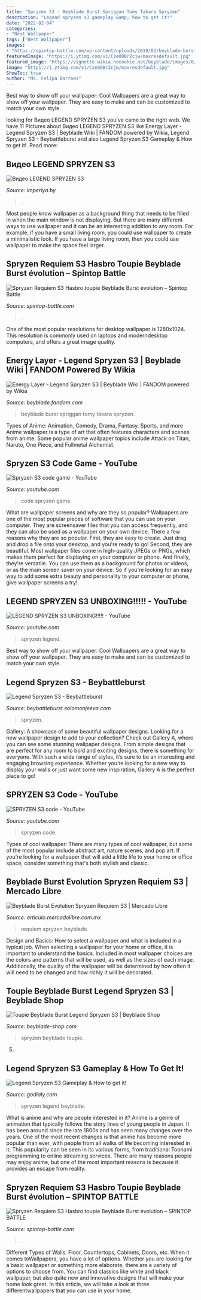 ```yaml
---
title: "Spryzen S3 - Beyblade Burst Spriggan Tomy Takara Spryzen"
description: "Legend spryzen s3 gameplay &amp; how to get it!"
date: "2022-02-04"
categories:
- "Best Wallpaper"
tags: ["Best Wallpaper"]
images:
- "https://spintop-battle.com/wp-content/uploads/2019/02/beyblade-burst-evolution-spryzen-requiem-s3-photo-combo-rouge-or-hasbro-pas-cher-768x576.jpg"
featuredImage: "https://i.ytimg.com/vi/CzeO0BrZcjw/maxresdefault.jpg"
featured_image: "https://vignette.wikia.nocookie.net/beyblade/images/0/0a/LayerLegendSpriggan.png/revision/latest?cb=20170615163205"
image: "https://i.ytimg.com/vi/CzeO0BrZcjw/maxresdefault.jpg"
ShowToc: true
author: "Ms. Felipa Barrows"
---
```



Best way to show off your wallpaper:
Cool Wallpapers are a great way to show off your wallpaper. They are easy to make and can be customized to match your own style.

	

		
looking for Видео LEGEND SPRYZEN S3 you've came to the right web. We have 11 Pictures about Видео LEGEND SPRYZEN S3 like Energy Layer - Legend Spryzen S3 | Beyblade Wiki | FANDOM powered by Wikia, Legend Spryzen S3 - Beybattleburst and also Legend Spryzen S3 Gameplay &amp; How to get it!. Read more:
		
    
## Видео LEGEND SPRYZEN S3

<img loading=lazy src="https://i.ytimg.com/vi/50mq4IAiznM/hqdefault.jpg" onerror="this.onerror=null;this.src='https://tse4.mm.bing.net/th?id=OIP.03g8owDSfcyXs_UcY4hEagHaFj&amp;pid=15.1';" alt="Видео LEGEND SPRYZEN S3">

_Source: imperiya.by_

>. 

	

Most people know wallpaper as a background thing that needs to be filled in when the main window is not displaying. But there are many different ways to use wallpaper and it can be an interesting addition to any room. For example, if you have a small living room, you could use wallpaper to create a minimalistic look. If you have a large living room, then you could use wallpaper to make the space feel larger.

    
## Spryzen Requiem S3 Hasbro Toupie Beyblade Burst évolution – Spintop Battle

<img loading=lazy src="https://spintop-battle.com/wp-content/uploads/2019/02/beyblade-burst-evolution-spryzen-requiem-s3-hasbro-pas-cher-boite-e1550930593221-600x800.jpg" onerror="this.onerror=null;this.src='https://tse4.mm.bing.net/th?id=OIP.3Q_4LmnlR9dFoAFA2TvbSAHaJ4&amp;pid=15.1';" alt="Spryzen Requiem S3 Hasbro toupie Beyblade Burst évolution – Spintop Battle">

_Source: spintop-battle.com_

>. 

	

One of the most popular resolutions for desktop wallpaper is 1280x1024. This resolution is commonly used on laptops and moderndesktop computers, and offers a great image quality.

    
## Energy Layer - Legend Spryzen S3 | Beyblade Wiki | FANDOM Powered By Wikia

<img loading=lazy src="https://vignette.wikia.nocookie.net/beyblade/images/0/0a/LayerLegendSpriggan.png/revision/latest?cb=20170615163205" onerror="this.onerror=null;this.src='https://tse2.mm.bing.net/th?id=OIP.FV_NfnUbmNfkmd0wcz1ECQHaHE&amp;pid=15.1';" alt="Energy Layer - Legend Spryzen S3 | Beyblade Wiki | FANDOM powered by Wikia">

_Source: beyblade.fandom.com_

>beyblade burst spriggan tomy takara spryzen. 

	

Types of Anime: Animation, Comedy, Drama, Fantasy, Sports, and more
Anime wallpaper is a type of art that often features characters and scenes from anime. Some popular anime wallpaper topics include Attack on Titan, Naruto, One Piece, and Fullmetal Alchemist.

    
## Spryzen S3 Code Game - YouTube

<img loading=lazy src="https://i.ytimg.com/vi/RIlDDcn9IT4/maxresdefault.jpg" onerror="this.onerror=null;this.src='https://tse2.mm.bing.net/th?id=OIP._ED59j5bueYOIVKBoWvCvgHaEK&amp;pid=15.1';" alt="Spryzen S3 code game - YouTube">

_Source: youtube.com_

>code spryzen game. 

	

What are wallpaper screens and why are they so popular?
Wallpapers are one of the most popular pieces of software that you can use on your computer. They are screensaver files that you can access frequently, and they can also be used as a wallpaper on your own device. There a few reasons why they are so popular. First, they are easy to create. Just drag and drop a file onto your desktop, and you're ready to go! Second, they are beautiful. Most wallpaper files come in high-quality JPEGs or PNGs, which makes them perfect for displaying on your computer or phone. And finally, they're versatile. You can use them as a background for photos or videos, or as the main screen saver on your device. So if you're looking for an easy way to add some extra beauty and personality to your computer or phone, give wallpaper screens a try!

    
## LEGEND SPRYZEN S3 UNBOXING!!!!! - YouTube

<img loading=lazy src="https://i.ytimg.com/vi/CzeO0BrZcjw/maxresdefault.jpg" onerror="this.onerror=null;this.src='https://tse3.mm.bing.net/th?id=OIP.Bhq68qD0gTHcVRmA6am0MgHaEK&amp;pid=15.1';" alt="LEGEND SPRYZEN S3 UNBOXING!!!!! - YouTube">

_Source: youtube.com_

>spryzen legend. 

	

Best way to show off your wallpaper:
Cool Wallpapers are a great way to show off your wallpaper. They are easy to make and can be customized to match your own style.

    
## Legend Spryzen S3 - Beybattleburst

<img loading=lazy src="http://beybattleburst.solomonjeeva.com/wp-content/uploads/2020/11/S3-2-main2-1.png" onerror="this.onerror=null;this.src='https://tse4.mm.bing.net/th?id=OIP.bozKTj8J8BNHRqt7MU1kdQHaHa&amp;pid=15.1';" alt="Legend Spryzen S3 - Beybattleburst">

_Source: beybattleburst.solomonjeeva.com_

>spryzen. 

	

Gallery: A showcase of some beautiful wallpaper designs.
Looking for a new wallpaper design to add to your collection? Check out Gallery A, where you can see some stunning wallpaper designs. From simple designs that are perfect for any room to bold and exciting designs, there is something for everyone. With such a wide range of styles, it’s sure to be an interesting and engaging browsing experience. Whether you’re looking for a new way to display your walls or just want some new inspiration, Gallery A is the perfect place to go!





	
	
    
## SPRYZEN S3 Code - YouTube

<img loading=lazy src="https://i.ytimg.com/vi/PRkacZfOpio/maxresdefault.jpg" onerror="this.onerror=null;this.src='https://tse3.mm.bing.net/th?id=OIP.6mzQqHTkqZSVxHYVdjdPSwHaEK&amp;pid=15.1';" alt="SPRYZEN S3 code - YouTube">

_Source: youtube.com_

>spryzen code. 

	

Types of cool wallpaper:
There are many types of cool wallpaper, but some of the most popular include abstract art, nature scenes, and pop art. If you're looking for a wallpaper that will add a little life to your home or office space, consider something that's both stylish and classic.

    
## Beyblade Burst Evolution Spryzen Requiem S3 | Mercado Libre

<img loading=lazy src="https://http2.mlstatic.com/D_NQ_NP_908635-MLM31464865971_072019-F.jpg" onerror="this.onerror=null;this.src='https://tse1.mm.bing.net/th?id=OIP.9mNK6de8UW76o8PURncNsgHaKC&amp;pid=15.1';" alt="Beyblade Burst Evolution Spryzen Requiem S3 | Mercado Libre">

_Source: articulo.mercadolibre.com.mx_

>requiem spryzen beyblade. 

	

Design and Basics: How to select a wallpaper and what is included in a typical job.
When selecting a wallpaper for your home or office, it is important to understand the basics. Included in most wallpaper choices are the colors and patterns that will be used, as well as the sizes of each image. Additionally, the quality of the wallpaper will be determined by how often it will need to be changed and how richly it will be decorated.

    
## Toupie Beyblade Burst Legend Spryzen S3 | Beyblade Shop

<img loading=lazy src="http://cdn.shopify.com/s/files/1/0257/5410/7976/products/Legend-Spryzen-S3-7-Merge-Beyblade-Shop_1200x1200.png?v=1609677100" onerror="this.onerror=null;this.src='https://tse2.mm.bing.net/th?id=OIP.CdgTuLU3yohqrQudOp7wRwHaHa&amp;pid=15.1';" alt="Toupie Beyblade Burst Legend Spryzen S3 | Beyblade Shop">

_Source: beyblade-shop.com_

>spryzen beyblade toupie. 

	

5.

    
## Legend Spryzen S3 Gameplay &amp; How To Get It!

<img loading=lazy src="https://i.ytimg.com/vi/J7u0DK307cs/hqdefault.jpg" onerror="this.onerror=null;this.src='https://tse4.mm.bing.net/th?id=OIP.8x7Tukbj1Qu1I5tY5Il6FwHaFj&amp;pid=15.1';" alt="Legend Spryzen S3 Gameplay &amp; How to get it!">

_Source: godialy.com_

>spryzen legend beyblade. 

	

What is anime and why are people interested in it?
Anime is a genre of animation that typically follows the story lines of young people in Japan. It has been around since the late 1800s and has seen many changes over the years. One of the most recent changes is that anime has become more popular than ever, with people from all walks of life becoming interested in it. This popularity can be seen in its various forms, from traditional Toonami programming to online streaming services. There are many reasons people may enjoy anime, but one of the most important reasons is because it provides an escape from reality.

    
## Spryzen Requiem S3 Hasbro Toupie Beyblade Burst évolution – SPINTOP BATTLE

<img loading=lazy src="https://spintop-battle.com/wp-content/uploads/2019/02/beyblade-burst-evolution-spryzen-requiem-s3-photo-combo-rouge-or-hasbro-pas-cher-768x576.jpg" onerror="this.onerror=null;this.src='https://tse3.mm.bing.net/th?id=OIP.oJ2UrzheHTYCDMoNoLL-rwHaFj&amp;pid=15.1';" alt="Spryzen Requiem S3 Hasbro toupie Beyblade Burst évolution – SPINTOP BATTLE">

_Source: spintop-battle.com_

>. 

	

Different Types of Walls: Floor, Countertops, Cabinets, Doors, etc.
When it comes toWallpapers, you have a lot of options. Whether you are looking for a basic wallpaper or something more elaborate, there are a variety of options to choose from. You can find classics like white and black wallpaper, but also quite new and innovative designs that will make your home look great. In this article, we will take a look at three differentwallpapers that you can use in your home.

